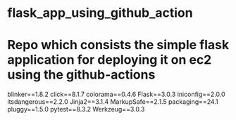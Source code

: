 # flask_app_using_github_action
# Repo which consists the simple flask application for deploying it on ec2 using the github-actions

blinker==1.8.2
click==8.1.7
colorama==0.4.6
Flask==3.0.3
iniconfig==2.0.0
itsdangerous==2.2.0
Jinja2==3.1.4
MarkupSafe==2.1.5
packaging==24.1
pluggy==1.5.0
pytest==8.3.2
Werkzeug==3.0.3
